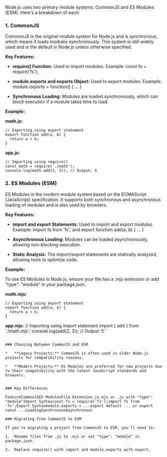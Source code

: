 Node.js uses two primary module systems: CommonJS and ES Modules (ESM). Here's a breakdown of each:

### 1\. CommonJS

CommonJS is the original module system for Node.js and is synchronous, which means it loads modules synchronously. This system is still widely used and is the default in Node.js unless otherwise specified.

**Key Features:**

*   **require() Function:** Used to import modules. Example: const fs = require('fs');
    
*   **module.exports and exports Object:** Used to export modules. Example: module.exports = function() { ... }
    
*   **Synchronous Loading:** Modules are loaded synchronously, which can block execution if a module takes time to load.
    

**Example:**

**math.js:**
```
// Exporting using export statement
export function add(a, b) {
  return a + b;
}
```

**app.js:**
```
// Importing using require()
const math = require('./math');
console.log(math.add(2, 3)); // Output: 5
```

### 2\. ES Modules (ESM)

ES Modules is the modern module system based on the ECMAScript (JavaScript) specification. It supports both synchronous and asynchronous loading of modules and is also used by browsers.

**Key Features:**

*   **import and export Statements:** Used to import and export modules. Example: import fs from 'fs'; and export function add(a, b) { ... }
    
*   **Asynchronous Loading:** Modules can be loaded asynchronously, allowing non-blocking execution.
    
*   **Static Analysis:** The import/export statements are statically analyzed, allowing tools to optimize code.
    

**Example:**

To use ES Modules in Node.js, ensure your file has a .mjs extension or add "type": "module" in your package.json.

**math.mjs:**
```
// Exporting using export statement
export function add(a, b) {
  return a + b;
}
```

**app.mjs:**
// Importing using import statement
import { add } from './math.mjs';
console.log(add(2, 3)); // Output: 5```
```

### Choosing Between CommonJS and ESM

*   **Legacy Projects:** CommonJS is often used in older Node.js projects for compatibility reasons.
    
*   **Modern Projects:** ES Modules are preferred for new projects due to their compatibility with the latest JavaScript standards and browsers.
    

### Key Differences

FeatureCommonJSES ModulesFile Extension.js.mjs or .js with "type": "module"Import Syntaxconst fs = require('fs');import fs from 'fs';Export Syntaxmodule.exports = ...export default ... or export const ...LoadingSynchronousAsynchronous

### Migrating from CommonJS to ESM

If you're migrating a project from CommonJS to ESM, you'll need to:

1.  Rename files from .js to .mjs or set "type": "module" in package.json.
    
2.  Replace require() with import and module.exports with export.